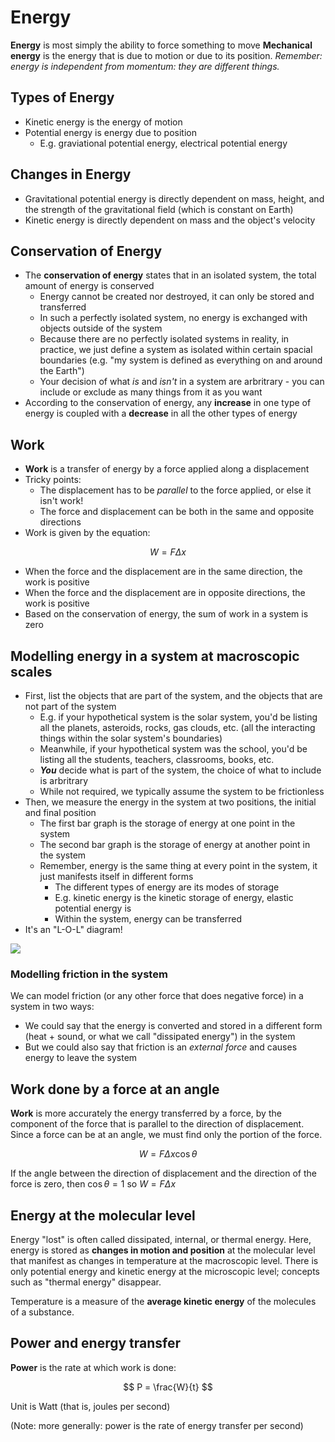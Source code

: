 # Energy

**Energy** is most simply the ability to force something to move
**Mechanical energy** is the energy that is due to motion or due to its position.
*Remember: energy is independent from momentum: they are different things.*

## Types of Energy

* Kinetic energy is the energy of motion
* Potential energy is energy due to position
	* E.g. graviational potential energy, electrical potential energy

## Changes in Energy

* Gravitational potential energy is directly dependent on mass, height, and the strength of the gravitational field (which is constant on Earth)
* Kinetic energy is directly dependent on mass and the object's velocity

## Conservation of Energy

* The **conservation of energy** states that in an isolated system, the total amount of energy is conserved
	* Energy cannot be created nor destroyed, it can only be stored and transferred
	* In such a perfectly isolated system, no energy is exchanged with objects outside of the system
	* Because there are no perfectly isolated systems in reality, in practice, we just define a system as isolated within certain spacial boundaries (e.g. "my system is defined as everything on and around the Earth")
	* Your decision of what _is_ and _isn't_ in a system are arbritrary - you can include or exclude as many things from it as you want
* According to the conservation of energy, any **increase** in one type of energy is coupled with a **decrease** in all the other types of energy

## Work

* **Work** is a transfer of energy by a force applied along a displacement
* Tricky points:
	* The displacement has to be _parallel_ to the force applied, or else it isn't work!
	* The force and displacement can be both in the same and opposite directions
* Work is given by the equation:

$$
W = F\Delta x
$$

* When the force and the displacement are in the same direction, the work is positive
* When the force and the displacement are in opposite directions, the work is positive
* Based on the conservation of energy, the sum of work in a system is zero

## Modelling energy in a system at macroscopic scales

* First, list the objects that are part of the system, and the objects that are not part of the system
	* E.g. if your hypothetical system is the solar system, you'd be listing all the planets, asteroids, rocks, gas clouds, etc. (all the interacting things within the solar system's boundaries)
	* Meanwhile, if your hypothetical system was the school, you'd be listing all the students, teachers, classrooms, books, etc.
	* ***You*** decide what is part of the system, the choice of what to include is arbritrary
	* While not required, we typically assume the system to be frictionless
* Then, we measure the energy in the system at two positions, the initial and final position
	* The first bar graph is the storage of energy at one point in the system
	* The second bar graph is the storage of energy at another point in the system
	* Remember, energy is the same thing at every point in the system, it just manifests itself in different forms
		* The different types of energy are its modes of storage
		* E.g. kinetic energy is the kinetic storage of energy, elastic potential energy is
		* Within the system, energy can be transferred
* It's an "L-O-L" diagram!

![](https://scienceleadership.org/thumbnail/15261/506x142)

### Modelling friction in the system

We can model friction (or any other force that does negative force) in a system in two ways:

* We could say that the energy is converted and stored in a different form (heat + sound, or what we call "dissipated energy") in the system
* But we could also say that friction is an _external force_ and causes energy to leave the system

## Work done by a force at an angle

**Work** is more accurately the energy transferred by a force, by the component of the force that is parallel to the direction of displacement. Since a force can be at an angle, we must find only the portion of the force.

$$
W = F \Delta x \cos \theta
$$

If the angle between the direction of displacement and the direction of the force is zero, then $\cos \theta = 1$ so $W = F \Delta x$

## Energy at the molecular level

Energy "lost" is often called dissipated, internal, or thermal energy. Here, energy is stored as **changes in motion and position** at the molecular level that manifest as changes in temperature at the macroscopic level. There is only potential energy and kinetic energy at the microscopic level; concepts such as "thermal energy" disappear.

Temperature is a measure of the **average kinetic energy** of the molecules of a substance.

## Power and energy transfer

**Power** is the rate at which work is done:

$$
P = \frac{W}{t}
$$

Unit is Watt (that is, joules per second)

(Note: more generally: power is the rate of energy transfer per second)